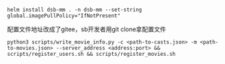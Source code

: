 ```
helm install dsb-mm . -n dsb-mm --set-string global.imagePullPolicy="IfNotPresent"
```

配置文件地址改成了gitee，sb开发者用git clone拿配置文件

```
python3 scripts/write_movie_info.py -c <path-to-casts.json> -m <path-to-movies.json> --server_address <address:port> && scripts/register_users.sh && scripts/register_movies.sh
```